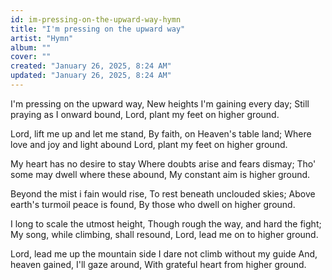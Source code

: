 ```yaml
---
id: im-pressing-on-the-upward-way-hymn
title: "I'm pressing on the upward way"
artist: "Hymn"
album: ""
cover: ""
created: "January 26, 2025, 8:24 AM"
updated: "January 26, 2025, 8:24 AM"
---
```


I'm pressing on the upward way,
New heights I'm gaining every day;
Still praying as I onward bound,
Lord, plant my feet on higher ground.

Lord, lift me up and let me stand,
By faith, on Heaven's table land;
Where love and joy and light abound Lord, plant my feet on higher ground.

My heart has no desire to stay
Where doubts arise and fears dismay;
Tho' some may dwell where these abound,
My constant aim is higher ground.

Beyond the mist i fain would rise,
To rest beneath unclouded skies;
Above earth's turmoil peace is found,
By those who dwell on higher ground.

I long to scale the utmost height,
Though rough the way, and hard the fight;
My song, while climbing, shall resound,
Lord, lead me on to higher ground.

Lord, lead me up the mountain side
I dare not climb without my guide
And, heaven gained, I'll gaze around,
With grateful heart from higher ground.
